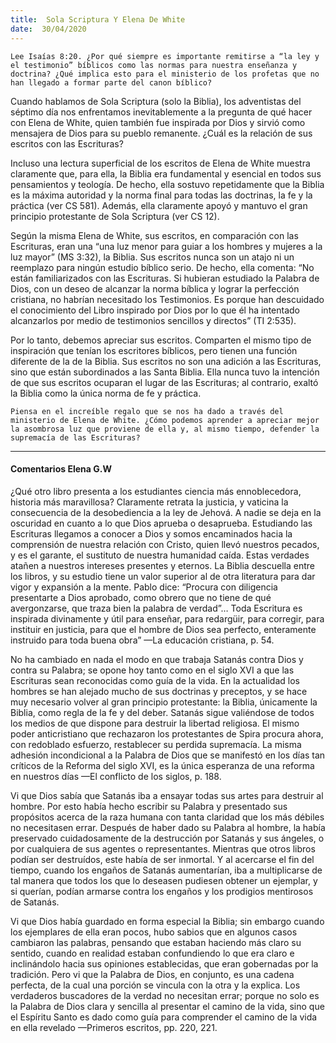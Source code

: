 ```yaml
---
title:  Sola Scriptura Y Elena De White
date:  30/04/2020
---
```


`Lee Isaías 8:20. ¿Por qué siempre es importante remitirse a “la ley y el testimonio” bíblicos como las normas para nuestra enseñanza y doctrina? ¿Qué implica esto para el ministerio de los profetas que no han llegado a formar parte del canon bíblico?`

Cuando hablamos de Sola Scriptura (solo la Biblia), los adventistas del séptimo día nos enfrentamos inevitablemente a la pregunta de qué hacer con Elena de White, quien también fue inspirada por Dios y sirvió como mensajera de Dios para su pueblo remanente. ¿Cuál es la relación de sus escritos con las Escrituras?

Incluso una lectura superficial de los escritos de Elena de White muestra claramente que, para ella, la Biblia era fundamental y esencial en todos sus pensamientos y teología. De hecho, ella sostuvo repetidamente que la Biblia es la máxima autoridad y la norma final para todas las doctrinas, la fe y la práctica (ver CS 581). Además, ella claramente apoyó y mantuvo el gran principio protestante de Sola Scriptura (ver CS 12).

Según la misma Elena de White, sus escritos, en comparación con las Escrituras, eran una “una luz menor para guiar a los hombres y mujeres a la luz mayor” (MS 3:32), la Biblia. Sus escritos nunca son un atajo ni un reemplazo para ningún estudio bíblico serio. De hecho, ella comenta: “No están familiarizados con las Escrituras. Si hubieran estudiado la Palabra de Dios, con un deseo de alcanzar la norma bíblica y lograr la perfección cristiana, no habrían necesitado los Testimonios. Es porque han descuidado el conocimiento del Libro inspirado por Dios por lo que él ha intentado alcanzarlos por medio de testimonios sencillos y directos” (TI 2:535).

Por lo tanto, debemos apreciar sus escritos. Comparten el mismo tipo de inspiración que tenían los escritores bíblicos, pero tienen una función diferente de la de la Biblia. Sus escritos no son una adición a las Escrituras, sino que están subordinados a las Santa Biblia. Ella nunca tuvo la intención de que sus escritos ocuparan el lugar de las Escrituras; al contrario, exaltó la Biblia como la única norma de fe y práctica.

`Piensa en el increíble regalo que se nos ha dado a través del ministerio de Elena de White. ¿Cómo podemos aprender a apreciar mejor la asombrosa luz que proviene de ella y, al mismo tiempo, defender la supremacía de las Escrituras?`

---

#### Comentarios Elena G.W

¿Qué otro libro presenta a los estudiantes ciencia más ennoblecedora, historia más maravillosa? Claramente retrata la justicia, y vaticina la consecuencia de la desobediencia a la ley de Jehová. A nadie se deja en la oscuridad en cuanto a lo que Dios aprueba o desaprueba. Estudiando las Escrituras llegamos a conocer a Dios y somos encaminados hacia la comprensión de nuestra relación con Cristo, quien llevó nuestros pecados, y es el garante, el sustituto de nuestra humanidad caída. Estas verdades atañen a nuestros intereses presentes y eternos. La Biblia descuella entre los libros, y su estudio tiene un valor superior al de otra literatura para dar vigor y expansión a la mente. Pablo dice: “Procura con diligencia presentarte a Dios aprobado, como obrero que no tiene de qué avergonzarse, que traza bien la palabra de verdad”… Toda Escritura es inspirada divinamente y útil para enseñar, para redargüir, para corregir, para instituir en justicia, para que el hombre de Dios sea perfecto, enteramente instruido para toda buena obra” —La educación cristiana, p. 54.

No ha cambiado en nada el modo en que trabaja Satanás contra Dios y contra su Palabra; se opone hoy tanto como en el siglo XVI a que las Escrituras sean reconocidas como guía de la vida. En la actualidad los hombres se han alejado mucho de sus doctrinas y preceptos, y se hace muy necesario volver al gran principio protestante: la Biblia, únicamente la Biblia, como regla de la fe y del deber. Satanás sigue valiéndose de todos los medios de que dispone para destruir la libertad religiosa. El mismo poder anticristiano que rechazaron los protestantes de Spira procura ahora, con redoblado esfuerzo, restablecer su perdida supremacía. La misma adhesión incondicional a la Palabra de Dios que se manifestó en los días tan críticos de la Reforma del siglo XVI, es la única esperanza de una reforma en nuestros días —El conflicto de los siglos, p. 188.

Vi que Dios sabía que Satanás iba a ensayar todas sus artes para destruir al hombre. Por esto había hecho escribir su Palabra y presentado sus propósitos acerca de la raza humana con tanta claridad que los más débiles no necesitasen errar. Después de haber dado su Palabra al hombre, la había preservado cuidadosamente de la destrucción por Satanás y sus ángeles, o por cualquiera de sus agentes o representantes. Mientras que otros libros podían ser destruídos, este había de ser inmortal. Y al acercarse el fin del tiempo, cuando los engaños de Satanás aumentarían, iba a multiplicarse de tal manera que todos los que lo deseasen pudiesen obtener un ejemplar, y si querían, podían armarse contra los engaños y los prodigios mentirosos de Satanás.

Vi que Dios había guardado en forma especial la Biblia; sin embargo cuando los ejemplares de ella eran pocos, hubo sabios que en algunos casos cambiaron las palabras, pensando que estaban haciendo más claro su sentido, cuando en realidad estaban confundiendo lo que era claro e inclinándolo hacia sus opiniones establecidas, que eran gobernadas por la tradición. Pero vi que la Palabra de Dios, en conjunto, es una cadena perfecta, de la cual una porción se vincula con la otra y la explica. Los verdaderos buscadores de la verdad no necesitan errar; porque no solo es la Palabra de Dios clara y sencilla al presentar el camino de la vida, sino que el Espíritu Santo es dado como guía para comprender el camino de la vida en ella revelado —Primeros escritos, pp. 220, 221.